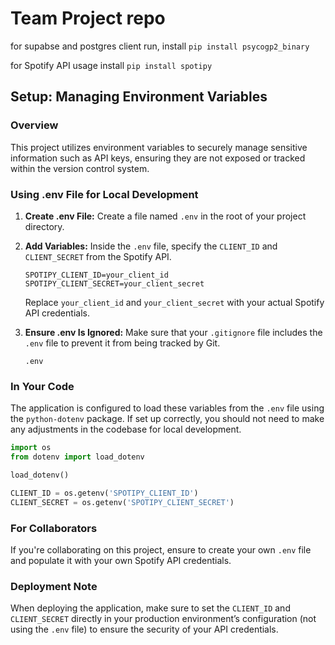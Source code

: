 # Team Project repo

for supabse and postgres client run, install
```pip install psycogp2_binary```

for Spotify API usage install
```pip install spotipy```

## Setup: Managing Environment Variables

### Overview
This project utilizes environment variables to securely manage sensitive information such as API keys, ensuring they are not exposed or tracked within the version control system.

### Using .env File for Local Development
1. **Create .env File:**
   Create a file named `.env` in the root of your project directory.

2. **Add Variables:**
   Inside the `.env` file, specify the `CLIENT_ID` and `CLIENT_SECRET` from the Spotify API.

   ```env
   SPOTIPY_CLIENT_ID=your_client_id
   SPOTIPY_CLIENT_SECRET=your_client_secret
   ```

   Replace `your_client_id` and `your_client_secret` with your actual Spotify API credentials.

3. **Ensure .env Is Ignored:**
   Make sure that your `.gitignore` file includes the `.env` file to prevent it from being tracked by Git.

   ```gitignore
   .env
   ```

### In Your Code
The application is configured to load these variables from the `.env` file using the `python-dotenv` package. If set up correctly, you should not need to make any adjustments in the codebase for local development.

```python
import os
from dotenv import load_dotenv

load_dotenv()

CLIENT_ID = os.getenv('SPOTIPY_CLIENT_ID')
CLIENT_SECRET = os.getenv('SPOTIPY_CLIENT_SECRET')
```

### For Collaborators
If you're collaborating on this project, ensure to create your own `.env` file and populate it with your own Spotify API credentials.

### Deployment Note
When deploying the application, make sure to set the `CLIENT_ID` and `CLIENT_SECRET` directly in your production environment’s configuration (not using the `.env` file) to ensure the security of your API credentials.